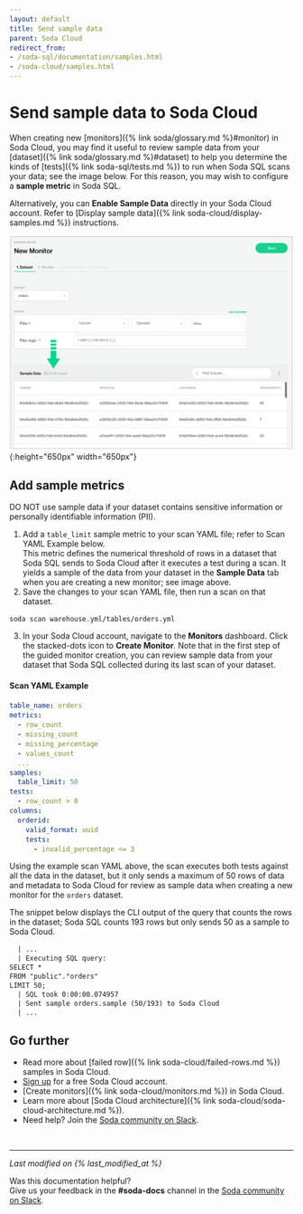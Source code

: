 ```yaml
---
layout: default
title: Send sample data
parent: Soda Cloud
redirect_from: 
- /soda-sql/documentation/samples.html
- /soda-cloud/samples.html
---
```


# Send sample data to Soda Cloud

When creating new [monitors]({% link soda/glossary.md %}#monitor) in Soda Cloud, you may find it useful to review sample data from your [dataset]({% link soda/glossary.md %}#dataset) to help you determine the kinds of [tests]({% link soda-sql/tests.md %}) to run when Soda SQL scans your data; see the image below. For this reason, you may wish to configure a **sample metric** in Soda SQL.

Alternatively, you can **Enable Sample Data** directly in your Soda Cloud account. Refer to [Display sample data]({% link soda-cloud/display-samples.md %}) instructions.

![sample-data](/assets/images/sample-data.png){:height="650px" width="650px"}


## Add sample metrics

DO NOT use sample data if your dataset contains sensitive information or personally identifiable information (PII).

1. Add a `table_limit` sample metric to your scan YAML file; refer to Scan YAML Example below. <br />This metric defines the numerical threshold of rows in a dataset that Soda SQL sends to Soda Cloud after it executes a test during a scan. It yields a sample of the data from your dataset in the **Sample Data** tab when you are creating a new monitor; see image above.
2. Save the changes to your scan YAML file, then run a scan on that dataset.
```shell
soda scan warehouse.yml/tables/orders.yml
```
3. In your Soda Cloud account, navigate to the **Monitors** dashboard. Click the stacked-dots icon to **Create Monitor**. Note that in the first step of the guided monitor creation, you can review sample data from your dataset that Soda SQL collected during its last scan of your dataset.

#### Scan YAML Example

```yaml
table_name: orders
metrics:
  - row_count
  - missing_count
  - missing_percentage
  - values_count
  ... 
samples:
  table_limit: 50
tests:
  - row_count > 0
columns:
  orderid:
    valid_format: uuid
    tests:
      - invalid_percentage <= 3
```

Using the example scan YAML above, the scan executes both tests against all the data in the dataset, but it only sends a maximum of 50 rows of data and metadata to Soda Cloud for review as sample data when creating a new monitor for the `orders` dataset.

The snippet below displays the CLI output of the query that counts the rows in the dataset; Soda SQL counts 193 rows but only sends 50 as a sample to Soda Cloud.

```shell
  | ...
  | Executing SQL query: 
SELECT * 
FROM "public"."orders" 
LIMIT 50;
  | SQL took 0:00:00.074957
  | Sent sample orders.sample (50/193) to Soda Cloud
  | ...
```


## Go further

- Read more about [failed row]({% link soda-cloud/failed-rows.md %}) samples in Soda Cloud.
- <a href="https://cloud.soda.io/signup" target="_blank"> Sign up</a> for a free Soda Cloud account.
- [Create monitors]({% link soda-cloud/monitors.md %}) in Soda Cloud.
- Learn more about [Soda Cloud architecture]({% link soda-cloud/soda-cloud-architecture.md %}).
- Need help? Join the <a href="http://community.soda.io/slack" target="_blank"> Soda community on Slack</a>.

<br />

---
*Last modified on {% last_modified_at %}*

Was this documentation helpful? <br /> Give us your feedback in the **#soda-docs** channel in the <a href="http://community.soda.io/slack" target="_blank"> Soda community on Slack</a>.